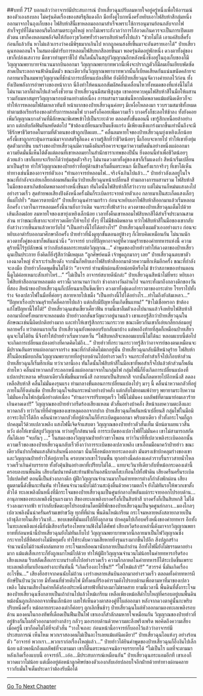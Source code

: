 ##บทที่ 717 บอกแล้วว่าอาจารย์มีประสบการณ์
ป๋ายเสี่ยวฉุนปรับลมหายใจอยู่ครู่หนึ่งเพื่อให้อารมณ์ของตัวเองสงบลง ไม่ครุ่นคิดเรื่องของสตรีธุลีแดงอีก มือทั้งคู่โบกหนึ่งครั้งหยิบเอาไฟสิบห้าสีกลุ่มหนึ่งออกมาจากในถุงเก็บของ
ไฟสิบห้าสีนี้เขาหลอมออกมาสำเร็จเพราะใช้การอนุมานย้อนกลับจากไฟสำเร็จรูปที่ได้มาตอนรีดไถสามตระกูลใหญ่ หากไม่เพราะกังวลว่าการโอ้อวดเกินควรจะเป็นการเปิดเผยตัวตน เขาก็คงหลอมพลังจิตให้กับอาวุธวิเศษทั่วร่างครบสิบห้าครั้งไปแล้ว
“ช่วยไม่ได้ เอาแค่สิบสี่ครั้งก่อนก็แล้วกัน หาไม่แล้วเกรงว่าคงมีพิรุธมากเกินไป หากถูกคนสงสัยขึ้นมาจะอันตรายเอาได้” ป๋ายเสี่ยวฉุนทอดถอนใจ ในสมองมีตำรับการหลอมไฟสิบหกสีลอยขึ้นมา พอครุ่นคิดอยู่พักหนึ่ง ดวงตาทั้งคู่ของเขาก็เปล่งแสงวาบ มือขวาทำมุทราชี้ไป ทันใดนั้นในสถูปวิญญาณอีกหลังหนึ่งซึ่งอยู่ในถุงเก็บของก็มีวิญญาณพยาบาทจำนวนมากบินออกมา
วิญญาณพยาบาทพวกนี้เพิ่งจะปรากฏตัวก็มีลมเย็นเยียบพัดซัดสาดเป็นระลอกจนฟ้าดินมืดมัว ขณะเดียวกันวิญญาณพยาบาทพวกนั้นก็เบียดเสียดกันแน่นขนัดคล้ายจะกลายมาเป็นลมพายุวิญญาณที่ชักนำการเปลี่ยนแปลงสี่ทิศ
ยังดีที่ป๋ายเสี่ยวฉุนจัดวางค่ายกลไว้ก่อน ทั้งยังเปิดพลังการอำพรางของหน้ากาก นี่ถึงทำให้คนนอกสัมผัสคลื่นเคลื่อนไหวทั้งหมดของที่แห่งนี้ไม่ได้
ไม่นานเวลาก็ผ่านไปแล้วครึ่งชั่วยาม ป๋ายเสี่ยวฉุนมีสมาธิสูงสุด เขาคอยควบคุมไฟสิบห้าสีในมือให้ผสานรวมกับมหาสมุทรวิญญาณรอบด้านอย่างต่อเนื่อง
การผสานรวมเช่นนี้หากผิดพลาดแม้แต่นิดเดียวก็จะทำให้การหลอมไฟล้มเหลวทันที หน้าผากของป๋ายเสี่ยวฉุนค่อยๆ มีเหงื่อไหลลงมา รวบรวมสมาธิทั้งหมดทำตามข้อเรียกร้องของตำรับการหลอมไฟ บางครั้งก็คอยเพิ่มความเร็ว บางครั้งก็ชะลอให้ช้าลง ทั้งยังคอยเพิ่มวิญญาณบางส่วนที่มีลักษณะพิเศษเข้าไปเป็นระยะด้วย
ตลอดทั้งขั้นตอนนี้ เขารู้สึกเหนื่อยล้าอย่างมาก แต่กลับกัดฟันยืนหยัดต่อไป
“ข้าต้องเปลี่ยนมาเป็นแข็งแกร่ง มีเพียงแข็งแกร่งมากขึ้นเท่านั้นถึงจะมีวิธีรักษาชีวิตรอดในยามที่ตัวตนของข้าถูกเปิดเผย...” คลื่นลมหายใจของป๋ายเสี่ยวฉุนยุ่งเหยิงเล็กน้อย ครั้งนี้เขาถูกกระตุ้นอารมณ์มาจากสตรีธุลีแดง ความรู้สึกที่ว่าชีวิตน้อยๆ นี้เกือบจะหายไป ทำให้เขายิ่งทุ่มสุดตัวมากขึ้น
บนร่างของป๋ายเสี่ยวฉุนมีความดึงดันหรือควรจะพูดว่าความยึดมั่นอย่างหนึ่งแผ่ออกมา ความยึดมั่นนี้เห็นได้ตั้งแต่ตอนที่เขาหลอมยาในสำนักธาราเทพของปีนั้น ยิ่งตอนนี้ทำเพื่อชีวิตน้อยๆ ด้วยแล้ว เขาก็แทบจะเรียกได้ว่าทุ่มสุดตัวจริงๆ
ไม่นานดวงตาทั้งคู่ของเขาก็เริ่มแดงก่ำ สีหน้าเริ่มเปลี่ยนมาเป็นดุร้าย ทำให้วิญญาณของป๋ายฮ่าวที่อยู่ด้านข้างเริ่มตื่นตระหนก นี่เป็นครั้งแรกจริงๆ ที่เขาได้เห็นท่าทางเช่นนี้ของอาจารย์ตัวเอง
“ท่านอาจารย์หลอมไฟ...จริงจังเกินไปแล้ว...” ป๋ายฮ่าวลังเลอยู่ในใจ ขณะที่กำลังจะเอ่ยเกลี้ยกล่อมพลันเห็นว่าป๋ายเสี่ยวฉุนหน้าเปลี่ยนสี ท่ามกลางการผสานรวม ไฟสิบห้าสีในมือของเขาเกิดข้อผิดพลาดอย่างหนึ่งขึ้นมา ทันใดนั้นไฟสิบห้าสีก็สว่างวาบ แต่ไม่นานก็หม่นแสงลงไปอย่างรวดเร็ว สุดท้ายพอเสียงปังดังหนึ่งครั้งมันก็ระเบิดกระจายด้วยตัวเอง กลายมาเป็นสะเก็ดแสงเล็กๆ ที่แผ่ไปทั่ว
“สมควรตายนัก!” ป๋ายเสี่ยวฉุนคำรามกร้าว ก่อนจะหยิบเอาไฟสิบห้าสีออกมาแล้วเริ่มหลอมอีกครั้ง เวลาในการหลอมครั้งนี้นานยิ่งกว่าเดิม จนกระทั่งฟ้าสว่าง ดวงตาของป๋ายเสี่ยวฉุนเต็มไปด้วยเส้นเลือดฝอย ลมหายใจของเขายุ่งเหยิงเล็กน้อย เวลาทั้งคืนเขาหลอมไฟสิบหกสีได้สำเร็จประมาณสามส่วน ทว่าขณะที่เขากะจะทำรวดเดียวให้จบไป ทั้งๆ ที่ไม่มีข้อผิดพลาด ทว่าไฟสิบห้าสีในมือของเขากลับยังสว่างวาบขึ้นมาแล้วหายวับไป
“เป็นอย่างนี้ไปได้อย่างไร!” ป๋ายเสี่ยวฉุนทึ้งผมตัวเองอย่างแรง ก่อนจะหยิบเอาตำรับออกมาศึกษาอีกครั้ง ป๋ายฮ่าวที่นั่งดูทุกขั้นตอนอยู่ข้างๆ ก็เงียบคิดเหมือนกัน ไม่นานนักดวงตาทั้งคู่ของเขาก็พลันแน่วนิ่ง
“อาจารย์ บางทีปัญหาอาจอยู่ที่ความดุร้ายของค่ายทหารแห่งนี้ ความดุร้ายนี้ไร้รูปลักษณ์ ทว่ากลับส่งผลกระทบต่อวิญญาณ...”
คำพูดของป๋ายฮ่าวทำให้ดวงตาของป๋ายเสี่ยวฉุนเป็นประกาย ยิ่งคิดก็ยิ่งรู้สึกว่ามีเหตุผล
“ลูกศิษย์คนดี เจ้าพูดถูกมากๆ เลย” ป๋ายเสี่ยวฉุนตบขาตัวเองฉาดใหญ่ หัวเราะร่าเสียงดัง จากนั้นก็หยิบเอาไฟสิบห้าสีออกมาด้วยความฮึกเหิมอีกครั้ง ขณะที่กำลังจะลงมือ ป๋ายฮ่าวก็อดพูดขึ้นไม่ได้ว่า
“อาจารย์ ท่านพักผ่อนสักหน่อยดีหรือไม่ ข้าว่าสภาพของท่านตอนนี้ดูไม่ค่อยเหมาะสักเท่าไหร่...”
“ไม่เป็นไร อาจารย์สบายดีนักล่ะ” ป๋ายเสี่ยวฉุนสีหน้าไม่ยี่หระ หยิบเอาไฟสิบห้าสีออกมาหลอมต่อ คราวนี้เวลานานกว่าเก่า ช่วงกลางวันผ่านไป จนกระทั่งมาถึงกลางดึกของวันที่สอง สีหน้าของป๋ายเสี่ยวฉุนก็เปลี่ยนมาเป็นซีดเซียว ดวงตาทั้งคู่แดงก่ำราวตาของกระต่าย โรยราไปทั้งร่าง จ้องเปลวไฟในมือที่ค่อยๆ สลายหายไปเขม็ง
“เป็นอย่างนี้ไปได้อย่างไร...ทำไมถึงยังล้มเหลว...”
“ปัญหาเรื่องปราณดุร้ายก็คลี่คลายไปแล้ว แต่กลับมีปัญหาอื่นเกิดขึ้นแทน!”
“ข้าไม่เชื่อหรอก ข้าต้องแก้ไขปัญหานี้ให้ได้!” ป๋ายเสี่ยวฉุนเข่นเขี้ยวเคี้ยวฟัน ยามนี้เขาลืมตัวเองไปนานแล้วจึงหยิบไฟสิบห้าสีออกมาอีกครั้งหมายจะหลอมต่อ
ป๋ายฮ่าวอกสั่นขวัญผวาอยู่นานแล้ว เขาแอบรู้สึกว่าป๋ายเสี่ยวฉุนในลักษณะเช่นนี้ผิดปกติอย่างมาก และทำให้เขารู้สึกกระวนกระวาย ขณะเดียวกันเขาก็เอ่ยเกลี้ยกล่อมอยู่หลายครั้ง ทว่าตอนแรกเริ่ม ป๋ายเสี่ยวฉุนยังพอตอบรับกลับมาบ้าง แต่พอถึงท้ายที่สุดก็เหมือนป๋ายเสี่ยวฉุนจะไม่ได้ยิน นี่จึงทำให้ป๋ายฮ่าวเริ่มหวาดหวั่น
“ไฟสิบหกสีจะหลอมแบบนี้ไม่ได้นะ หลอมแบบนี้ต่อไปจะเกิดการเปลี่ยนแปลงอย่างที่คาดคิดไม่ถึง...” ป๋ายฮ่าวที่กระวนกระวายรู้สึกว่าอาจารย์ของตนเหมือนจะมีปราณอันตรายแผ่ออกมาจากร่าง ขณะที่กำลังคิดไม่ตกอยู่นั้น ป๋ายเสี่ยวฉุนกลับมีสีหน้าดุร้าย ไฟสิบห้าสีในมือเขมือบกลืนวิญญาณพยาบาทที่อยู่รอบด้านไปอย่างรวดเร็ว
จนกระทั่งทำสำเร็จไปเกือบห้าส่วน ป๋ายเสี่ยวฉุนก็เริ่มฮึกเหิม ทว่าเวลานี้เอง ทันใดนั้นไฟสิบห้าสีในมือเขาที่พอสำเร็จไปแล้วห้าส่วนก็พลันส่ายไหว คลื่นน่าหวาดกลัวระลอกหนึ่งแผ่ออกมาจากในกลุ่มไฟ กลุ่มไฟนี้ก็ยิ่งเกิดการเปลี่ยนแปลงที่แปลกประหลาด พริบตาเดียวก็เพิ่มขึ้นมาหนึ่งสี กลายมาเป็นสิบหกสี จากนั้นก็ลดหายไปอีกหนึ่งสี ลดลงเหลือสิบห้าสี
คลื่นไม่มั่นคงรุนแรง ท่ามกลางขั้นตอนการเปลี่ยนแปลงไปๆ มาๆ นี้ คลื่นน่าหวาดกลัวที่อยู่ภายในก็ยิ่งเด่นชัด ป๋ายเสี่ยวฉุนใจเต้นกระหน่ำอย่างบ้าคลั่ง แต่กลับไม่ยอมแพ้ง่ายๆ พยายามระงับความไม่มั่นคงในไฟกลุ่มนี้อย่างต่อเนื่อง
“ท่านอาจารย์รีบหยุดเร็ว ไฟนี้ไม่มั่นคง ผลลัพธ์ที่ตามมาย่อมเลวร้ายเกินคาดเดา!!” วิญญาณของป๋ายฮ่าวกรีดร้องเสียงแหลม ตัวสั่นอย่างบ้าคลั่ง สีหน้าเผยความตะลึงและหวาดกลัว
ทว่าวินาทีที่คำพูดของเขาหลุดออกจากปาก ป๋ายเสี่ยวฉุนก็พลันหน้าเปลี่ยนสี กลุ่มไฟในมือมิอาจระงับไว้ได้อีก คลื่นน่าหวาดกลัวที่อยู่ด้านในก็ยิ่งระเบิดตูมออกมา
พริบตาเดียว ทั่วทั้งกระโจมก็ถูกปกคลุมไว้ด้วยเปลวเพลิง แสงไฟนี้เจิดจ้าแสบตา วิญญาณของป๋ายฮ่าวตัวสั่นเทิ้ม นัยน์ตาเผยแววสิ้นหวัง ต่อให้เขามีสถูปวิญญาณ ทว่าอยู่ใกล้ขนาดนี้ การระเบิดของเปลวไฟที่ไม่มั่นคง เขาไม่สามารถสกัดกั้นได้เลย
“จบกันๆ ...” ในสมองของวิญญาณป๋ายฮ่าวขาวโพลน ทว่าวินาทีที่เปลวเพลิงระเบิดออกนั้น ความเร็วของของป๋ายเสี่ยวฉุนกลับเร็วยิ่งกว่าการระเบิดของเปลวเพลิง เขาเอื้อมมือมาคว้าป๋ายฮ่าว ขณะเดียวกันปากก็พ่นแสงสีดำเส้นหนึ่งออกมา นั่นก็คือหม้อลายกระดองเต่า มันตรงเข้าปกคลุมร่างของเขาและวิญญาณป๋ายฮ่าวให้อยู่ภายใน ครอบพวกเขาไว้บนพื้น
ทุกอย่างนี้คล่องแคล่วราบรื่นราวสายน้ำไหล รวดเร็วเกินคำบรรยาย ทั้งยังคุ้นชินอย่างหาที่เปรียบไม่ได้...
แทบจะวินาทีเดียวกับที่หม้อกระดองเต่านี้ครอบลงบนพื้นดิน เสียงกัมปนาทดังสะท้านฟ้าเกินอสนีบาตก็สะเทือนไปทั้งฟ้าดิน เสียงครืนครั่นระเบิดไปแปดทิศ!
ตอนนี้เป็นช่วงกลางดึก ผู้ฝึกวิญญาณจำนวนมากในค่ายทหารต่างก็กำลังพักผ่อน เสียงตูมตามนี้ดังขึ้นกะทันหัน ทำให้คนจำนวนนับไม่ถ้วนสะดุ้งตื่นด้วยความตกใจ ยังไม่ทันรอให้พวกเขาตั้งตัวได้ ทะเลเพลิงผืนหนึ่งที่มีกระโจมของป๋ายเสี่ยวฉุนเป็นศูนย์กลางก็พลันแผ่กระจายออกไปรอบด้าน...
อานุภาพของทะเลเพลิงนี้รุนแรงมาก สีของทะเลเพลิงบางครั้งก็เป็นสิบห้าสี บางครั้งก็เป็นสิบหกสี ไม่ได้ร่วงลงมาจากฟ้า ทว่ากลับซัดตะลุยไปรอบด้านโดยมีที่พักของป๋ายเสี่ยวฉุนเป็นจุดศูนย์กลาง...มองไกลๆ เปลวเพลิงนั้นน่าครั่นคร้ามเขย่าขวัญ ทุกที่ที่ผ่าน พื้นดินไหม้เกรียม กระโจมหลายหลังสลายกลายเป็นเถ้าธุลีภายในเสี้ยววินาที...
ขอบเขตที่มันแผ่ไปก็ยิ่งลุกลาม ปกคลุมไปเกือบครึ่งหนึ่งของค่ายทหาร อีกทั้งในทะเลเพลิงแห่งนี้ยังมีเสียงกรีดร้องโหยหวนฟังไม่ได้ศัพท์ เสียงหวีดร้องเหล่านี้ดังมาจากวิญญาณพยายาทที่ก่อนหน้านี้ป๋ายเสี่ยวฉุนยังไม่ทันเก็บไป วิญญาณพยาบาทพวกนี้กลายมาเป็นไฟวิญญาณซึ่งกระจายไปสี่ทิศอย่างไม่มีหยุดยั้ง ทำให้ระดับความเสียหายยิ่งรุนแรงมากขึ้นไปอีก
สิ่งปลูกสร้างจำนวนนับไม่ถ้วนพังถล่มทลาย กระโจมเหลือคณานับกลายเป็นเถ้าถ่าน อีกทั้งไฟนี้ยังไม่ธรรมดาอย่างมาก แม้แต่เสื้อเกราะก็ยังถูกเผาไหม้ไปด้วย ทำให้ผู้ฝึกวิญญาณจำนวนไม่น้อยในค่ายทหารกรีดร้องเสียงแหลม รีบสลัดเสื้อเกราะบนร่างทิ้งไปอย่างรวดเร็ว
ความโกลาหลในค่ายทหารก็ได้ระเบิดขึ้นเพราะทะเลเพลิงที่มาเยือนอย่างกะทันหันนี้
“เกิดเรื่องอะไรขึ้น!!”
“ไฟไหม้แล้ว!!”
“สวรรค์ นี่มันเกิดเรื่องอะไรขึ้น...” เสียงฮือฮาจากคนนับไม่ถ้วน เงาร่างหลายเส้นบินออกมาอย่างรวดเร็ว ตลอดทั้งค่ายทหารผียักษ์ปั่นป่วนวุ่นวาย มีทั้งคนที่ช่วยดับไฟ มีทั้งคนที่ร้องคำรามดังไปรอบด้านเพื่อตามหาที่มาของเปลวเพลิง
ไม่นานเสียงในค่ายก็ดังก้องประหนึ่งสายฟ้าที่ผ่าลงมาไม่ขาดสาย
ยามนี้เวลานี้ พื้นดินที่ตั้งกระโจมของป๋ายเสี่ยวฉุนซึ่งกลายเป็นเถ้าถ่านไปแล้วไหม้เกรียม เหลือเพียงหม้อสีดำใบใหญ่ที่ครอบอยู่บนพื้นดิน หม้อนั้นถูกเลิกออกจากพื้นเล็กน้อย เผยให้เห็นดวงตาสองคู่ที่โผล่ออกมา
หลังจากดวงตาคู่นั้นกะพริบปริบหนึ่งครั้ง หม้อลายกระดองเต่าก็ค่อยๆ ถูกเลิกขึ้นช้าๆ ป๋ายเสี่ยวฉุนโผล่หัวออกมามองทะเลเพลิงรอบด้าน มองคนในกองทัพที่เดือดเป็นฟืนเป็นไฟ เขาเองก็สำลักลมหายใจเหมือนกัน วิญญาณของป๋ายฮ่าวที่อยู่ข้างกันโผล่หัวออกมาอย่างกล้าๆ กลัวๆ มองรอบด้านด้วยความตะลึงพรึงเพริด พอคิดถึงความเสี่ยงเมื่อครู่นี้ เขาก็อดไม่ได้ที่จะตัวสั่น
“วางใจเถอะ ก่อนหน้านี้อาจารย์ก็บอกไว้แล้วว่าอาจารย์มีประสบการณ์ เห็นไหม พวกเราสองคนไม่เป็นอะไรเลยแม้แต่นิดเดียว!” ป๋ายเสี่ยวฉุนไอแห้งๆ อย่างร้อนตัว
“อาจารย์ พวกเรา...พวกเราก่อเรื่องใหญ่แล้ว...” ป๋ายฮ่าวได้ยินคำพูดของป๋ายเสี่ยวฉุนก็อึ้งงันไปเล็กน้อย แล้วพอนึกถึงผลลัพธ์ที่จะตามมา เขาก็ตื่นตระหนกจนมิอาจบรรยายได้
“ไม่เป็นไร ผลที่จะตามมาหลังเกิดเรื่องแบบนี้ อาจารย์ก็...เอ่อ...มีประสบการณ์เหมือนกัน” ป๋ายเสี่ยวฉุนกระแอมอีกที เขาเองก็หวาดผวาไม่น้อย แต่เมื่ออยู่ต่อหน้าลูกศิษย์ของตัวเองกลับเอ่ยปลอบใจอีกฝ่ายด้วยท่าทางผ่อนคลาย ราวกับมั่นใจเต็มประดาว่าต้องรับมือได้

------


[Go To Next Chapter]( ./155.md)
